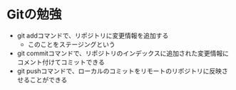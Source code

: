 # Gitの勉強
- git addコマンドで、リポジトリに変更情報を追加する
	- このことをステージングという
- git commitコマンドで、リポジトリのインデックスに追加された変更情報にコメント付けてコミットできる
- git pushコマンドで、ローカルのコミットをリモートのリポジトリに反映させることができる
